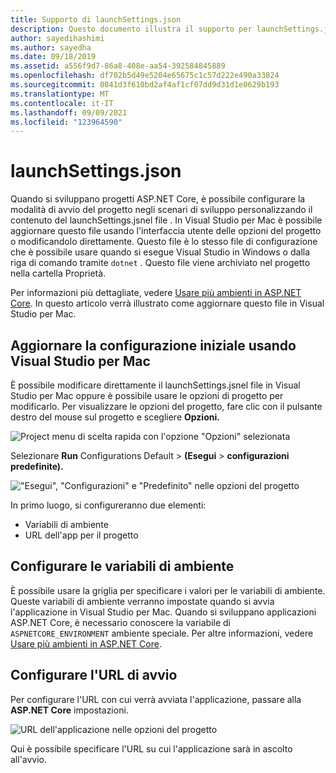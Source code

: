 ```yaml
---
title: Supporto di launchSettings.json
description: Questo documento illustra il supporto per launchSettings.jsin Visual Studio per Mac
author: sayedihashimi
ms.author: sayedha
ms.date: 09/18/2019
ms.assetid: a556f9d7-86a8-408e-aa54-392584845889
ms.openlocfilehash: df702b5d49e5204e65675c1c57d222e490a33824
ms.sourcegitcommit: 0841d3f610bd2af4af1cf07dd9d31d1e0629b193
ms.translationtype: MT
ms.contentlocale: it-IT
ms.lasthandoff: 09/09/2021
ms.locfileid: "123964590"
---
```

# <a name="launchsettingsjson"></a>launchSettings.json

Quando si sviluppano progetti ASP.NET Core, è possibile configurare la modalità di avvio del progetto negli scenari di sviluppo personalizzando il contenuto del launchSettings.jsnel file . In Visual Studio per Mac è possibile aggiornare questo file usando l'interfaccia utente delle opzioni del progetto o modificandolo direttamente. Questo file è lo stesso file di configurazione che è possibile usare quando si esegue Visual Studio in Windows o dalla riga di comando tramite `dotnet` . Questo file viene archiviato nel progetto nella cartella Proprietà.

Per informazioni più dettagliate, vedere [Usare più ambienti in ASP.NET Core](/aspnet/core/fundamentals/environments). In questo articolo verrà illustrato come aggiornare questo file in Visual Studio per Mac.

## <a name="update-the-start-configuration-by-using-visual-studio-for-mac"></a>Aggiornare la configurazione iniziale usando Visual Studio per Mac

È possibile modificare direttamente il launchSettings.jsnel file in Visual Studio per Mac oppure è possibile usare le opzioni di progetto per modificarlo. Per visualizzare le opzioni del progetto, fare clic con il pulsante destro del mouse sul progetto e scegliere **Opzioni.**

![Project menu di scelta rapida con l'opzione "Opzioni" selezionata](media/vsmac-ctx-proj-options.png)

Selezionare **Run** Configurations Default  >  **(Esegui**  >  **configurazioni predefinite).**

!["Esegui", "Configurazioni" e "Predefinito" nelle opzioni del progetto](media/vsmac-run-config-default.png)

In primo luogo, si configureranno due elementi:

- Variabili di ambiente
- URL dell'app per il progetto

## <a name="configure-environment-variables"></a>Configurare le variabili di ambiente

È possibile usare la griglia per specificare i valori per le variabili di ambiente. Queste variabili di ambiente verranno impostate quando si avvia l'applicazione in Visual Studio per Mac. Quando si sviluppano applicazioni ASP.NET Core, è necessario conoscere la variabile di `ASPNETCORE_ENVIRONMENT` ambiente speciale. Per altre informazioni, vedere [Usare più ambienti in ASP.NET Core](/aspnet/core/fundamentals/environments).


## <a name="configure-the-start-url"></a>Configurare l'URL di avvio

Per configurare l'URL con cui verrà avviata l'applicazione, passare alla **ASP.NET Core** impostazioni.

![URL dell'applicazione nelle opzioni del progetto](media/vsmac-run-config-default-aspnetcore.png)

Qui è possibile specificare l'URL su cui l'applicazione sarà in ascolto all'avvio.
